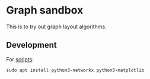 # Graph sandbox

This is to try out graph layout algorithms.

## Development

For [scripts](./scripts):

```
sudo apt install python3-networkx python3-matplotlib
```
